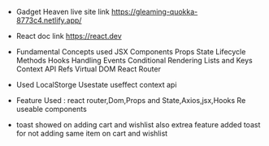 - Gadget Heaven live site link https://gleaming-quokka-8773c4.netlify.app/
- React doc link  https://react.dev
- Fundamental Concepts used 
 JSX
 Components
 Props
 State
 Lifecycle Methods
 Hooks
 Handling Events
 Conditional Rendering
 Lists and Keys
 Context API
 Refs
 Virtual DOM
 React Router

 - Used LocalStorge Usestate useffect context api 
 - Feature Used : react router,Dom,Props and State,Axios,jsx,Hooks Re useable components

 - toast showed on adding cart and wishlist also extrea feature added toast for not adding same item on cart and wishlist 
